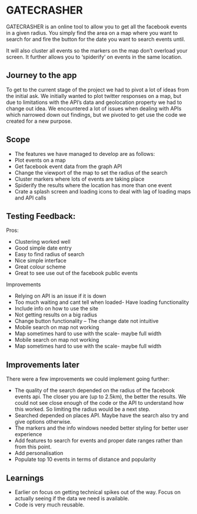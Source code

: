 # GATECRASHER

GATECRASHER is an online tool to allow you to get all the facebook events in a given radius. You simply find the area on a map where you want to search for and fire the button for the date you want to search events until. 

It will also cluster all events so the markers on the map don’t overload your screen. It further allows you to ‘spiderify’ on events in the same location. 

## Journey to the app

To get to the current stage of the project we had to pivot a lot of ideas from the initial ask. We initially wanted to plot twitter responses on a map, but due to limitations with the API’s data and geolocation property we had to change out idea. We encountered a lot of issues when dealing with APIs which narrowed down out findings, but we pivoted to get use the code we created for a new purpose. 

## Scope
* The features we have managed to develop are as follows:
* Plot events on a map
* Get facebook event data from the graph API
* Change the viewport of the map to set the radius of the search
* Cluster markers where lots of events are taking place
* Spiderify the results where the location has more than one event
* Crate a splash screen and loading icons to deal with lag of loading maps and API calls
## Testing Feedback:
Pros:
* Clustering worked well
* Good simple date entry
* Easy to find radius of search
* Nice simple interface
* Great colour scheme
* Great to see use out of the facebook public events 


Improvements
* Relying on API is an issue if it is down
* Too much waiting and cant tell when loaded- Have loading functionality
* Include info on how to use the site
* Not getting results on a big radius
* Change button functionality – The change date not intuitive
* Mobile search on map not working 
* Map sometimes hard to use with the scale- maybe full width
* Mobile search on map not working 
* Map sometimes hard to use with the scale- maybe full width

## Improvements later
There were a few improvements we could implement going further:
* The quality of the search depended on the radius of the facebook events api. The closer you are (up to 2.5km), the better the results. We could not see close enough of the code or the API to understand how this worked. So limiting the radius would be a next step.
* Searched depended on places API. Maybe have the search also try and give options otherwise.
* The markers and the info windows needed better styling for better user experience
* Add features to search for events and proper date ranges rather than from this point.
* Add personalisation
* Populate top 10 events in terms of distance and popularity


## Learnings
* Earlier on focus on getting technical spikes out of the way. Focus on actually seeing if the data we need is available.
* Code is very much reusable. 

